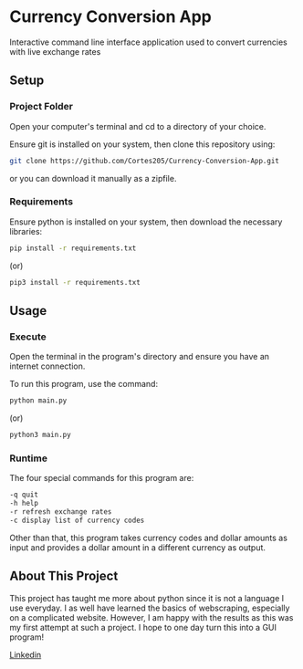 # Currency Conversion App
Interactive command line interface application used to convert currencies with live exchange rates

## Setup

### Project Folder
Open your computer's terminal and cd to a directory of your choice.

Ensure git is installed on your system, then clone this repository using:

```sh
git clone https://github.com/Cortes205/Currency-Conversion-App.git
```

or you can download it manually as a zipfile.

### Requirements
Ensure python is installed on your system, then download the necessary libraries:

```sh
pip install -r requirements.txt
```

(or)

```sh
pip3 install -r requirements.txt
```

## Usage

### Execute
Open the terminal in the program's directory and ensure you have an internet connection.

To run this program, use the command:

```sh
python main.py
```

(or)

```sh
python3 main.py
```

### Runtime
The four special commands for this program are:

```sh
-q quit
-h help
-r refresh exchange rates
-c display list of currency codes
```
Other than that, this program takes currency codes and dollar amounts as input
and provides a dollar amount in a different currency as output.

## About This Project
This project has taught me more about python since it is not a language I use everyday.
I as well have learned the basics of webscraping, especially on a complicated website. However,
I am happy with the results as this was my first attempt at such a project.
I hope to one day turn this into a GUI program!

[Linkedin](https://www.linkedin.com/in/cortes205/)
